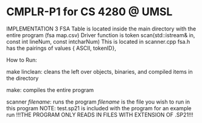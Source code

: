 # CMPLR-P1 for CS 4280 @ UMSL

IMPLEMENTATION 3
FSA Table is located inside the main directory with the entire program (fsa map.csv)
Driver function is token scan(std::istream& in, const int lineNum, const intcharNum)
	This is located in scanner.cpp
	fsa.h has the pairings of values { ASCII, tokenID},

How to Run:

make linclean:
cleans the left over objects, binaries, and compiled items in the directory
  
make:
  compiles the entire program

scanner *filename*:
  runs the program *filename* is the file you wish to run in this program
  NOTE: test.sp21 is included with the program for an example run
	!!!THE PROGRAM ONLY READS IN FILES WITH EXTENSION OF .SP21!!!
